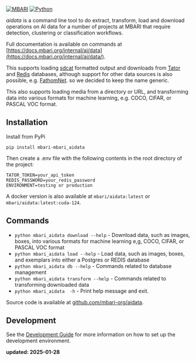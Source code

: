 [![MBARI](https://www.mbari.org/wp-content/uploads/2014/11/logo-mbari-3b.png)](http://www.mbari.org)
[![Python](https://img.shields.io/badge/language-Python-blue.svg)](https://www.python.org/downloads/)

*aidata* is a command line tool to do extract, transform, load and download operations
on AI data for a number of projects at MBARI that require detection, clustering or classification
workflows.

Full documentation is available on commands at [https://docs.mbari.org/internal/ai/data](https://docs.mbari.org/internal/ai/data/).
 
This supports loading [sdcat](https://github.com/mbari-org/sdcat) formatted output and downloads from [Tator](https://www.tatorapp.com/) and 
[Redis](https://redis.io) databases, although support for other data sources is also possible, e.g. [FathomNet](https://fathomnet.org/).
so we decided to keep the name generic.

This also supports loading media from a directory or URL, and transforming data into various 
formats for machine learning, e.g. COCO, CIFAR, or PASCAL VOC format.

## Installation 

Install from PyPi

```shell
pip install mbari-mbari_aidata
```
 
Then create a .env file with the following contents in the root directory of the project:
```shell
TATOR_TOKEN=your_api_token
REDIS_PASSWORD=your_redis_password
ENVIRONMENT=testing or production
```

A docker version is also available at `mbari/aidata:latest` or `mbari/aidata:latest:cuda-124`.

## Commands

* `python mbari_aidata download --help` -  Download data, such as images, boxes, into various formats for machine learning e,g, COCO, CIFAR, or PASCAL VOC format
* `python mbari_aidata load --help` -  Load data, such as images, boxes, and exemplars into either a Postgres or REDIS database
* `python mbari_aidata db --help` -  Commands related to database management
* `python mbari_aidata transform --help` - Commands related to transforming downloaded data
* `python mbari_aidata  -h` - Print help message and exit.
 
Source code is available at [github.com/mbari-org/aidata](https://github.com/mbari-org/aidata/). 

## Development
See the [Development Guide](DEVELOPMENT.md) for more information on how to set up the development environment.

**updated: 2025-01-28**